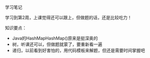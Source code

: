 学习笔记

学习到第2周，上课觉得还可以跟上，但做题的话，还是比较吃力！

知识要点：
- Java的HashMapHashMap()原来是挺深奥的
- 树，听课还可以，但做题就蒙了，要重新看一遍
- 递归，以前看到好害怕的，用代码模板来解题，但还是需要时间掌握吧